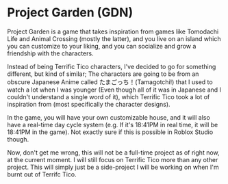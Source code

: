 # Project Garden (GDN)

Project Garden is a game that takes inspiration from games like Tomodachi Life and Animal Crossing (mostly the latter), and you live on an island which you can customize to your liking, and you can socialize and grow a friendship with the characters.

Instead of being Terrific Tico characters, I've decided to go for something different, but kind of similar; The characters are going to be from an obscure Japanese Anime called たまごっち！(Tamagotchi!) that I used to watch a lot when I was younger (Even though all of it was in Japanese and I couldn't understand a single word of it), which Terrific Tico took a lot of inspiration from (most specifically the character designs).

In the game, you will have your own customizable house, and it will also have a real-time day cycle system (e.g. If it's 18:41PM in real time, it will be 18:41PM in the game). Not exactly sure if this is possible in Roblox Studio though.

Now, don't get me wrong, this will not be a full-time project as of right now, at the current moment. I will still focus on Terrific Tico more than any other project. This will simply just be a side-project I will be working on when I'm burnt out of Terrifc Tico.
